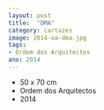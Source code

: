 ```yaml
---
layout: post
title:  "DMA"
category: cartazes
image: 2014-oa-dma.jpg
tags:
- Ordem dos Arquitectos
ano: 2014
---
```


- 50 x 70 cm
- Ordem dos Arquitectos
- 2014

